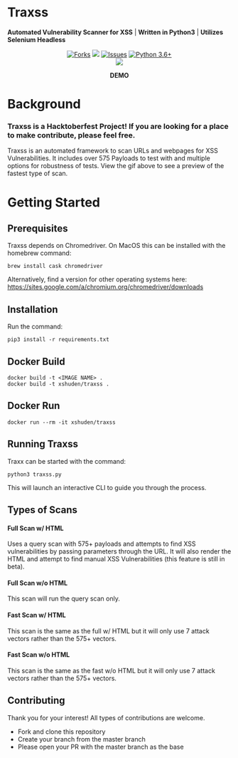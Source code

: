 # Traxss

<b>Automated Vulnerability Scanner for XSS</b> | <b>Written in Python3</b> | <b>Utilizes Selenium Headless</b>
<p align="center">
<a href="https://github.com/M4cs/traxss/network"><img src="https://img.shields.io/github/forks/M4cs/traxss# .svg" alt="Forks"></a>
<a href="https://github.com/M4cs/traxss/stargazers"><img src="https://img.shields.io/github/stars/M4cs/traxss.svg" atl="Stars"></a>
<a href="https://github.com/M4cs/traxss/issues"><img src="https://img.shields.io/github/issues/M4cs/traxss.svg" alt="Issues"></a>
<a href="http://www.python.org/download/"><img alt="Python 3.6+" src="https://img.shields.io/badge/Python-3.6+-yellow.svg"></a></br>
<a href="https://asciinema.org/a/273492" target="_blank"><img src="https://asciinema.org/a/273492.svg" /></a>
</p>
<p align = "center"><b>DEMO</b></p>

# Background

### Traxss is a Hacktoberfest Project! If you are looking for a place to make contribute, please feel free.
Traxss is an automated framework to scan URLs and webpages for XSS Vulnerabilities. It includes over 575 Payloads to test with and multiple options for robustness of tests. View the gif above to see a preview of the fastest type of scan.

# Getting Started

## Prerequisites

Traxss depends on Chromedriver. On MacOS this can be installed with the homebrew command:

```
brew install cask chromedriver
```

Alternatively, find a version for other operating systems here: https://sites.google.com/a/chromium.org/chromedriver/downloads

## Installation

Run the command:

```
pip3 install -r requirements.txt
```

## Docker Build
```
docker build -t <IMAGE NAME> .
docker build -t xshuden/traxss .
```

## Docker Run
```
docker run --rm -it xshuden/traxss
```

## Running Traxss

Traxx can be started with the command:

```
python3 traxss.py
```

This will launch an interactive CLI to guide you through the process.

## Types of Scans

#### Full Scan w/ HTML

Uses a query scan with 575+ payloads and attempts to find XSS vulnerabilities by passing parameters through the URL. It will also render the HTML and attempt to find manual XSS Vulnerabilities (this feature is still in beta).

#### Full Scan w/o HTML

This scan will run the query scan only.

#### Fast Scan w/ HTML

This scan is the same as the full w/ HTML but it will only use 7 attack vectors rather than the 575+ vectors.

#### Fast Scan w/o HTML

This scan is the same as the fast w/o HTML but it will only use 7 attack vectors rather than the 575+ vectors.

## Contributing

Thank you for your interest! All types of contributions are welcome.
- Fork and clone this repository
- Create your branch from the master branch
- Please open your PR with the master branch as the base
